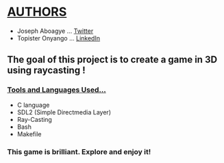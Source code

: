 # <u> AUTHORS </u>
- Joseph Aboagye ... [Twitter](https://twitter.com/home?lang=en)
- Topister Onyango ... [LinkedIn](https://www.linkedin.com/in/topister-nandera-5930331a5/) 

## The goal of this project is to create a game in 3D using raycasting !

### <u> Tools and Languages Used... </u>
- C language
- SDL2 (Simple Directmedia Layer)
- Ray-Casting
- Bash
- Makefile

### This game is brilliant. Explore and enjoy it!
